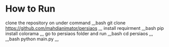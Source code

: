 # How to Run
clone the repository on under command
,,,bash
git clone https://github.com/mahdianimator/persiaos
,,,
install requirment
,,,bash
pip install colorama
,,,
go to persiaos folder and run
,,,bash
cd persiaos
,,,
,,,bash
python main.py
,,,
